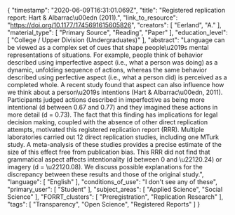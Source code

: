 {
    "timestamp": "2020-06-09T16:31:01.069Z",
    "title": "Registered replication report: Hart & Albarrac\u00edn (2011).",
    "link_to_resource": "https://doi.org/10.1177/1745691615605826",
    "creators": [
        "Eerland",
        "A."
    ],
    "material_type": [
        "Primary Source",
        "Reading",
        "Paper"
    ],
    "education_level": [
        "College / Upper Division (Undergraduates)"
    ],
    "abstract": "Language can be viewed as a complex set of cues that shape people\u2019s mental representations of situations. For example, people think of behavior described using imperfective aspect (i.e., what a person was doing) as a dynamic, unfolding sequence of actions, whereas the same behavior described using perfective aspect (i.e., what a person did) is perceived as a completed whole. A recent study found that aspect can also influence how we think about a person\u2019s intentions (Hart & Albarrac\u00edn, 2011). Participants judged actions described in imperfective as being more intentional (d between 0.67 and 0.77) and they imagined these actions in more detail (d = 0.73). The fact that this finding has implications for legal decision making, coupled with the absence of other direct replication attempts, motivated this registered replication report (RRR). Multiple laboratories carried out 12 direct replication studies, including one MTurk study. A meta-analysis of these studies provides a precise estimate of the size of this effect free from publication bias. This RRR did not find that grammatical aspect affects intentionality (d between 0 and \u22120.24) or imagery (d = \u22120.08). We discuss possible explanations for the discrepancy between these results and those of the original study.",
    "language": [
        "English"
    ],
    "conditions_of_use": "I don't see any of these",
    "primary_user": [
        "Student"
    ],
    "subject_areas": [
        "Applied Science",
        "Social Science"
    ],
    "FORRT_clusters": [
        "Preregistration",
        "Replication Research"
    ],
    "tags": [
        "Transparency",
        "Open Science",
        "Registered Reports"
    ]
}